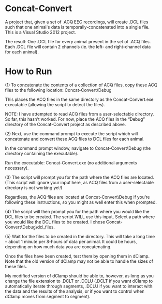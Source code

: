 # Concat-Convert

A project that, given a set of .ACQ EEG recordings, will create .DCL files such that one animal's data is temporally-concatenated into a single file. This is a Visual Studio 2012 project.

The result: One .DCL file for every animal present in the set of .ACQ files. Each .DCL file will contain 2 channels (ie. the left- and right-channel data for each animal). 

# How to Run

(1) To concatenate the contents of a collection of ACQ files, copy these ACQ files to the following location: Concat-Convert\Debug

This places the ACQ files in the same directory as the Concat-Convert.exe executable (allowing the script to detect the files). 

NOTE: I have attempted to read ACQ files from a user-selectable directory. So far, this hasn’t worked. For now, place the ACQ files in the “Debug” directory of the Concat-Convert project as described above. 

(2) Next, use the command prompt to execute the script which will concatenate and convert these ACQ files to DCL files for each animal. 

In the command prompt window, navigate to Concat-Convert\Debug (the directory containing the executable). 

Run the executable: Concat-Convert.exe (no additional arguments necessary). 

(3) The script will prompt you for the path where the ACQ files are located. (This script will ignore your input here, as ACQ files from a user-selectable directory is not working yet!) 

Regardless, the ACQ files are located at Concat-Convert\Debug if you're following these instructions, so you might as well enter this when prompted.

(4) The script will then prompt you for the path where you would like the DCL files to be created. The script WILL use this input. Select a path where you would like the DCL files to be created. I chose Concat-Convert\Debug\dcl_files. 

(5) Wait for the files to be created in the directory. This will take a long time – about 1 minute per 8-hours of data per animal. It could be hours, depending on how much data you are concatenating.

Once the files have been created, test them by opening them in dClamp. Note that the old version of dClamp may not be able to handle the sizes of these files. 

My modified version of dClamp should be able to, however, as long as you change the file extension to .DCLT or .DCLU (.DCLT if you want dClamp to automatically iterate through segments, .DCLU if you want to interact with the data and the results of the analysis, or if you want to control when dClamp moves from segment to segment). 
